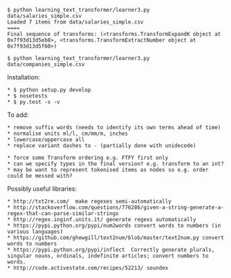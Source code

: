 
    $ python learning_text_transformer/learner3.py data/salaries_simple.csv 
    Loaded 7 items from data/salaries_simple.csv
    ====
    Final sequence of transforms: (<transforms.TransformExpandK object at 0x7f93d13d5eb8>, <transforms.TransformExtractNumber object at 0x7f93d13d5f60>)

    $ python learning_text_transformer/learner3.py data/companies_simple.csv


Installation:

    * $ python setup.py develop
    * $ nosetests
    * $ py.test -s -v

To add:

    * remove suffix words (needs to identify its own terms ahead of time)
    * normalise units ml/l, cm/mm/m, inches
    * lowercase/uppercase all
    * replace variant dashes to - (partially done with unidecode)

    * force some Transform ordering e.g. FTFY first only
    * can we specify types in the final version? e.g. transform to an int?
    * may be want to represent tokenised items as nodes so e.g. order could be messed with?

Possibly useful libraries:

    * http://txt2re.com/  make regexes semi-automatically
    * http://stackoverflow.com/questions/776286/given-a-string-generate-a-regex-that-can-parse-similar-strings
    * http://regex.inginf.units.it/ generate regexs automatically
    * https://pypi.python.org/pypi/num2words convert words to numbers (in various languages)
    * https://github.com/ghewgill/text2num/blob/master/text2num.py convert words to numbers
    * https://pypi.python.org/pypi/inflect  Correctly generate plurals, singular nouns, ordinals, indefinite articles; convert numbers to words.
    * http://code.activestate.com/recipes/52213/ soundex
